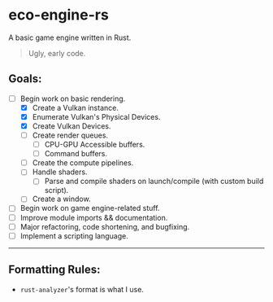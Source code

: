 # eco-engine-rs

A basic game engine written in Rust.

>Ugly, early code.

## Goals:
- [ ] Begin work on basic rendering.
    - [x] Create a Vulkan instance.
    - [x] Enumerate Vulkan's Physical Devices.
    - [x] Create Vulkan Devices.
    - [ ] Create render queues.
        - [ ] CPU-GPU Accessible buffers.
        - [ ] Command buffers.
    - [ ] Create the compute pipelines.
    - [ ] Handle shaders.
        - [ ] Parse and compile shaders on launch/compile (with custom build script).
    - [ ] Create a window.
- [ ] Begin work on game engine-related stuff.
- [ ] Improve module imports && documentation.
- [ ] Major refactoring, code shortening, and bugfixing.
- [ ] Implement a scripting language.

--------------------------------------------------
## Formatting Rules:

- `rust-analyzer`'s format is what I use.